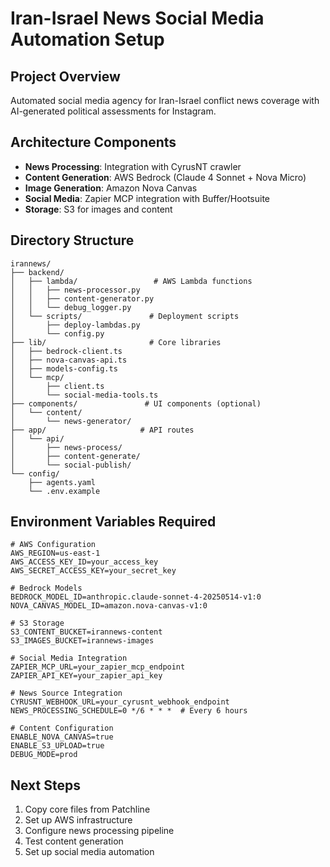 # Iran-Israel News Social Media Automation Setup

## Project Overview
Automated social media agency for Iran-Israel conflict news coverage with AI-generated political assessments for Instagram.

## Architecture Components
- **News Processing**: Integration with CyrusNT crawler
- **Content Generation**: AWS Bedrock (Claude 4 Sonnet + Nova Micro)
- **Image Generation**: Amazon Nova Canvas
- **Social Media**: Zapier MCP integration with Buffer/Hootsuite
- **Storage**: S3 for images and content

## Directory Structure
```
irannews/
├── backend/
│   ├── lambda/                 # AWS Lambda functions
│   │   ├── news-processor.py
│   │   ├── content-generator.py
│   │   └── debug_logger.py
│   └── scripts/               # Deployment scripts
│       ├── deploy-lambdas.py
│       └── config.py
├── lib/                       # Core libraries
│   ├── bedrock-client.ts
│   ├── nova-canvas-api.ts
│   ├── models-config.ts
│   └── mcp/
│       ├── client.ts
│       └── social-media-tools.ts
├── components/               # UI components (optional)
│   └── content/
│       └── news-generator/
├── app/                     # API routes
│   └── api/
│       ├── news-process/
│       ├── content-generate/
│       └── social-publish/
└── config/
    ├── agents.yaml
    └── .env.example
```

## Environment Variables Required
```env
# AWS Configuration
AWS_REGION=us-east-1
AWS_ACCESS_KEY_ID=your_access_key
AWS_SECRET_ACCESS_KEY=your_secret_key

# Bedrock Models
BEDROCK_MODEL_ID=anthropic.claude-sonnet-4-20250514-v1:0
NOVA_CANVAS_MODEL_ID=amazon.nova-canvas-v1:0

# S3 Storage
S3_CONTENT_BUCKET=irannews-content
S3_IMAGES_BUCKET=irannews-images

# Social Media Integration
ZAPIER_MCP_URL=your_zapier_mcp_endpoint
ZAPIER_API_KEY=your_zapier_api_key

# News Source Integration
CYRUSNT_WEBHOOK_URL=your_cyrusnt_webhook_endpoint
NEWS_PROCESSING_SCHEDULE=0 */6 * * *  # Every 6 hours

# Content Configuration
ENABLE_NOVA_CANVAS=true
ENABLE_S3_UPLOAD=true
DEBUG_MODE=prod
```

## Next Steps
1. Copy core files from Patchline
2. Set up AWS infrastructure
3. Configure news processing pipeline
4. Test content generation
5. Set up social media automation 